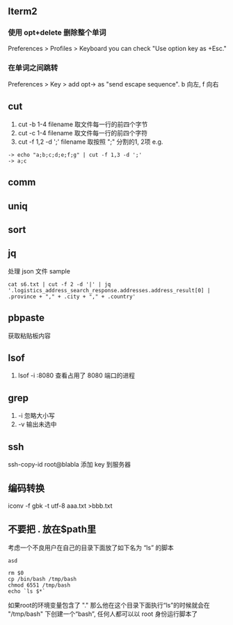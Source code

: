 ## Iterm2
### 使用 opt+delete 删除整个单词
Preferences > Profiles > Keyboard you can check "Use option key as +Esc."

### 在单词之间跳转
Preferences > Key > add opt-> as "send escape sequence". b 向左, f 向右

## cut
1. cut -b 1-4 filename 取文件每一行的前四个字节
2. cut -c 1-4 filename 取文件每一行的前四个字符
3. cut -f 1,2 -d ';' filename 取按照 ";" 分割的1, 2项
e.g.
```
-> echo "a;b;c;d;e;f;g" | cut -f 1,3 -d ';'
-> a;c
```

## comm

## uniq

## sort

## jq 
处理 json 文件
sample

```
cat s6.txt | cut -f 2 -d '|' | jq '.logistics_address_search_response.addresses.address_result[0] | .province + "," + .city + "," + .country'
```

## pbpaste
获取粘贴板内容

## lsof
1. lsof -i :8080 查看占用了 8080 端口的进程

## grep
1. -i 忽略大小写
2. -v 输出未选中

## ssh
ssh-copy-id root@blabla  添加 key 到服务器

## 编码转换
iconv -f gbk -t utf-8 aaa.txt >bbb.txt

## 不要把 . 放在$path里
考虑一个不良用户在自己的目录下面放了如下名为 “ls” 的脚本

`asd`

```
rm $0
cp /bin/bash /tmp/bash
chmod 6551 /tmp/bash
echo `ls $*`
```

如果root的环境变量包含了 "." 那么他在这个目录下面执行“ls”的时候就会在 "/tmp/bash" 下创建一个“bash”, 任何人都可以以 root 身份运行脚本了

